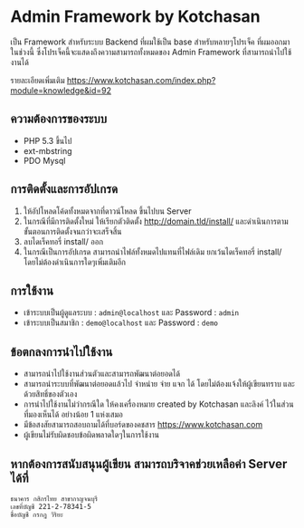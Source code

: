 # Admin Framework by Kotchasan

เป็น Framework สำหรับระบบ Backend ที่ผมใช้เป็น base สำหรับหลายๆโปรเจ็ค ที่ผมออกมาในช่วงนี้ ซึ่งโปรเจ็คนี้จะแสดงถึงความสามารถทั้งหมดของ Admin Framework ที่สามารถนำไปใช้งานได้

รายละเอียดเพิ่มเติม https://www.kotchasan.com/index.php?module=knowledge&id=92

## ความต้องการของระบบ

- PHP 5.3 ขึ้นไป
- ext-mbstring
- PDO Mysql

## การติดตั้งและการอัปเกรด

1.  ให้อัปโหลดโค้ดทั้งหมดจากที่ดาวน์โหลด ขึ้นไปบน Server
2.  ในกรณีที่มีการติดตั้งใหม่ ให้เรียกตัวติดตั้ง http://domain.tld/install/ และดำเนินการตามขั้นตอนการติดตั้งจนกว่าจะเสร็จสิ้น
3.  ลบไดเร็คทอรี่ install/ ออก
4.  ในกรณีเป็นการอัปเกรด สามารถนำไฟล์ทั้งหมดไปแทนที่ไฟล์เดิม ยกเว้นไดเร็คทอรี่ install/ โดยไม่ต้องดำเนินการใดๆเพิ่มเติมอีก

## การใช้งาน

- เข้าระบบเป็นผู้ดูแลระบบ : `admin@localhost` และ Password : `admin`
- เข้าระบบเป็นสมาชิก : `demo@localhost` และ Password : `demo`

## ข้อตกลงการนำไปใช้งาน

- สามารถนำไปใช้งานส่วนตัวและสามารถพัฒนาต่อยอดได้
- สามารถนำระบบที่พัฒนาต่อยอดแล้วไป จำหน่าย จ่าย แจก ได้ โดยไม่ต้องแจ้งให้ผู้เขียนทราบ และด้วยสิทธิ์ของตัวเอง
- การนำไปใช้งานไม่ว่ากรณีใด ให้คงเครื่องหมาย created by Kotchasan และลิงค์ ไว้ในส่วนที่มองเห็นได้ อย่างน้อย 1 แห่งเสมอ
- มีข้อสงสัยสามารถสอบถามได้ที่บอร์ดของคชสาร https://www.kotchasan.com
- ผู้เขียนไม่รับผิดชอบข้อผิดพลาดใดๆในการใช้งาน

## หากต้องการสนับสนุนผู้เขียน สามารถบริจาคช่วยเหลือค่า Server ได้ที่

```
ธนาคาร กสิกรไทย สาขากาญจนบุรี
เลขที่บัญชี 221-2-78341-5
ชื่อบัญชี กรกฎ วิริยะ
```
